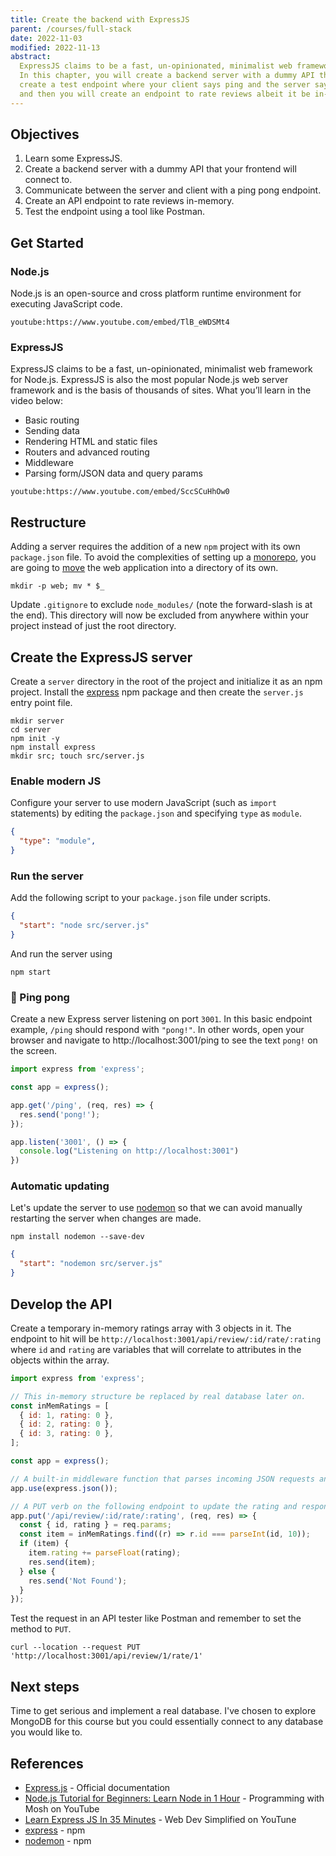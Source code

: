 ```yaml
---
title: Create the backend with ExpressJS
parent: /courses/full-stack
date: 2022-11-03
modified: 2022-11-13
abstract:
  ExpressJS claims to be a fast, un-opinionated, minimalist web framework for Node.js.
  In this chapter, you will create a backend server with a dummy API that your frontend will connect to,
  create a test endpoint where your client says ping and the server says pong
  and then you will create an endpoint to rate reviews albeit it be in-memory for now.
---
```


## Objectives

1. Learn some ExpressJS.
1. Create a backend server with a dummy API that your frontend will connect to.
1. Communicate between the server and client with a ping pong endpoint.
1. Create an API endpoint to rate reviews in-memory.
1. Test the endpoint using a tool like Postman.

## Get Started

### Node.js

Node.js is an open-source and cross platform runtime environment for executing JavaScript code.

`youtube:https://www.youtube.com/embed/TlB_eWDSMt4`

### ExpressJS

ExpressJS claims to be a fast, un-opinionated, minimalist web framework for Node.js.
ExpressJS is also the most popular Node.js web server framework and is the basis of thousands of sites.
What you’ll learn in the video below:

- Basic routing
- Sending data
- Rendering HTML and static files
- Routers and advanced routing
- Middleware
- Parsing form/JSON data and query params

`youtube:https://www.youtube.com/embed/SccSCuHhOw0`

## Restructure

Adding a server requires the addition of a new `npm` project with its own `package.json` file.
To avoid the complexities of setting up a [monorepo][monorepo], you are
going to [move][mv-cmd] the web application into a directory of its own.

```bash:title=>./
mkdir -p web; mv * $_
```

Update `.gitignore` to exclude `node_modules/` (note the forward-slash is at the end).
This directory will now be excluded from anywhere within your project instead of just the root directory.

## Create the ExpressJS server

Create a `server` directory in the root of the project and initialize it as an npm project.
Install the [express][express-npm] npm package and then create the `server.js` entry point file.

```bash:title=>./
mkdir server
cd server
npm init -y
npm install express
mkdir src; touch src/server.js
```

### Enable modern JS

Configure your server to use modern JavaScript (such as `import` statements) by editing
the `package.json` and specifying `type` as `module`.

```json:title=./server/package.json
{
  "type": "module",
}
```

### Run the server

Add the following script to your `package.json` file under scripts.

```json:title=./server/package.json
{
  "start": "node src/server.js"
}
```

And run the server using

```bash:title=>./server
npm start
```

### :tennis: Ping pong

Create a new Express server listening on port `3001`.
In this basic endpoint example, `/ping` should respond with `"pong!"`.
In other words, open your browser and navigate to http://localhost:3001/ping
to see the text `pong!` on the screen.

```js:title=./server/src/server.js
import express from 'express';

const app = express();

app.get('/ping', (req, res) => {
  res.send('pong!');
});

app.listen('3001', () => {
  console.log("Listening on http://localhost:3001")
})
```

### Automatic updating

Let's update the server to use [nodemon][nodemon] so that we can avoid manually
restarting the server when changes are made.

```bash:title=>./server
npm install nodemon --save-dev
```

```json:title=./server/package.json
{
  "start": "nodemon src/server.js"
}
```

## Develop the API

Create a temporary in-memory ratings array with 3 objects in it.
The endpoint to hit will be `http://localhost:3001/api/review/:id/rate/:rating`
where `id` and `rating` are variables that will correlate to attributes in the objects
within the array.

```js:title=./server/src/server.js
import express from 'express';

// This in-memory structure be replaced by real database later on.
const inMemRatings = [
  { id: 1, rating: 0 },
  { id: 2, rating: 0 },
  { id: 3, rating: 0 },
];

const app = express();

// A built-in middleware function that parses incoming JSON requests and puts the parsed data in req.body.
app.use(express.json());

// A PUT verb on the following endpoint to update the rating and respond to the client accordingly.
app.put('/api/review/:id/rate/:rating', (req, res) => {
  const { id, rating } = req.params;
  const item = inMemRatings.find((r) => r.id === parseInt(id, 10));
  if (item) {
    item.rating += parseFloat(rating);
    res.send(item);
  } else {
    res.send('Not Found');
  }
});
```

Test the request in an API tester like Postman and remember to set the method to `PUT`.

```bash:title=>./
curl --location --request PUT 'http://localhost:3001/api/review/1/rate/1'
```

## Next steps

Time to get serious and implement a real database.
I've chosen to explore MongoDB for this course but you could essentially
connect to any database you would like to.

## References

- [Express.js][express.js] - Official documentation
- [Node.js Tutorial for Beginners: Learn Node in 1 Hour][node.js-vid] - Programming with Mosh on YouTube
- [Learn Express JS In 35 Minutes][expressjs-vid] - Web Dev Simplified on YouTune
- [express][express-npm] - npm
- [nodemon][nodemon] - npm

[express.js]: https://expressjs.com/
[mv-cmd]: https://stackoverflow.com/questions/547719/is-there-a-way-to-make-mv-create-the-directory-to-be-moved-to-if-it-doesnt-exis
[node.js-vid]: https://www.youtube.com/watch?v=TlB_eWDSMt4
[expressjs-vid]: https://youtu.be/SccSCuHhOw0
[monorepo]: https://dev.to/limal/simplify-your-monorepo-with-npm-7-workspaces-5gmj
[express-npm]: https://www.npmjs.com/package/express
[nodemon]: https://www.npmjs.com/package/nodemon
